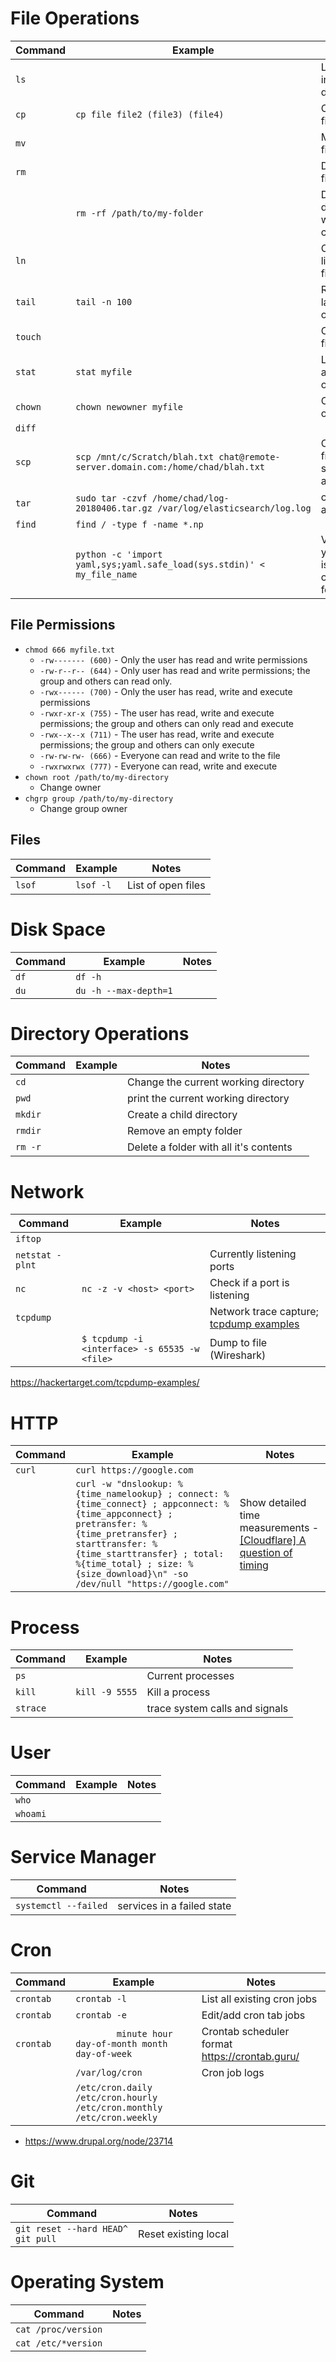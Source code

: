 # File Operations
|Command  |Example  |Notes|
|--|--|--|
|`ls`||List files in a directory|
|`cp`|`cp file file2 (file3) (file4)`|Copy a file
|`mv`||Move a file|
|`rm`||Delete a file|
||`rm -rf /path/to/my-folder`| Delete a directory with all contents
|`ln`||Creates links to a file
|`tail`|`tail -n 100`|Read the last lines of a file
|`touch`||Create a file
|`stat`|`stat myfile`|List the attributes on a file
|`chown`|`chown newowner myfile`|Change owner
|`diff`||
|`scp`|`scp /mnt/c/Scratch/blah.txt chat@remote-server.domain.com:/home/chad/blah.txt`|Copy from one server to another
|`tar`|`sudo tar -czvf /home/chad/log-20180406.tar.gz /var/log/elasticsearch/log.log`| compress a file|
|`find`|`find / -type f -name *.np`|
||`python -c 'import yaml,sys;yaml.safe_load(sys.stdin)' < my_file_name`|Verify a yaml file is correctly formatted
## File Permissions
- `chmod 666 myfile.txt`
  - `-rw------- (600)` - Only the user has read and write permissions
  - `-rw-r--r-- (644)` - Only user has read and write permissions; the group and others can read only.
  - `-rwx------ (700)` - Only the user has read, write and execute permissions
  - `-rwxr-xr-x (755)` - The user has read, write and execute permissions; the group and others can only read and execute
  - `-rwx--x--x (711)` - The user has read, write and execute permissions; the group and others can only execute
  - `-rw-rw-rw- (666)` - Everyone can read and write to the file
  - `-rwxrwxrwx (777)` - Everyone can read, write and execute
- `chown root /path/to/my-directory`
  - Change owner
- `chgrp group /path/to/my-directory`
  - Change group owner

## Files
|Command  |Example  |Notes|
|--|--|--|
|`lsof`|`lsof -l`|List of open files|

# Disk Space
|Command  |Example  |Notes|
|--|--|--|
|`df`|`df -h`||
|`du`|`du -h --max-depth=1`||

# Directory Operations
|Command  |Example  |Notes|
|--|--|--|
|`cd`||Change the current working directory
|`pwd`||print the current working directory
|`mkdir`||Create a child directory
|`rmdir`||Remove an empty folder
|`rm -r`||Delete a folder with all it's contents

# Network
|Command  |Example  |Notes|
|--|--|--|
|`iftop`|||
|`netstat -plnt`||Currently listening ports|
|`nc`|`nc -z -v <host> <port>`|Check if a port is listening|
|`tcpdump`||Network trace capture; [tcpdump examples](https://hackertarget.com/tcpdump-examples/)
||`$ tcpdump -i <interface> -s 65535 -w <file>`|Dump to file (Wireshark)

https://hackertarget.com/tcpdump-examples/

# HTTP
|Command|Example|Notes|
|--|--|--|
|`curl`|`curl https://google.com`|
||`curl -w "dnslookup: %{time_namelookup} ; connect: %{time_connect} ; appconnect: %{time_appconnect} ; pretransfer: %{time_pretransfer} ; starttransfer: %{time_starttransfer} ; total: %{time_total} ; size: %{size_download}\n" -so /dev/null "https://google.com"`|Show detailed time measurements - [[Cloudflare] A question of timing](https://blog.cloudflare.com/a-question-of-timing/)



# Process
|Command  |Example  |Notes|
|--|--|--|
|`ps`||Current processes|
|`kill`|`kill -9 5555`|Kill a process|
|`strace`||trace system calls and signals|

# User
|Command  |Example  |Notes|
|--|--|--|
|`who`|||
|`whoami`|||

# Service Manager
|Command |Notes|
|--|--|
|`systemctl --failed`|services in a failed state|

# Cron
|Command  |Example  |Notes|
|--|--|--|
|`crontab`|`crontab -l`| List all existing cron jobs|
|`crontab`|`crontab -e`|Edit/add cron tab jobs|
|`crontab`|`		minute hour day-of-month month day-of-week`| Crontab scheduler format https://crontab.guru/|
||`/var/log/cron`|Cron job logs
||`/etc/cron.daily`<br> `/etc/cron.hourly`<br> `/etc/cron.monthly`<br> `/etc/cron.weekly`||
- https://www.drupal.org/node/23714

# Git
|Command|Notes|
|--|--|
|`git reset --hard HEAD^`<BR>`git pull`|Reset existing local|

# Operating System 
|Command|Notes|
|--|--|
|`cat /proc/version`||
|`cat /etc/*version`||
